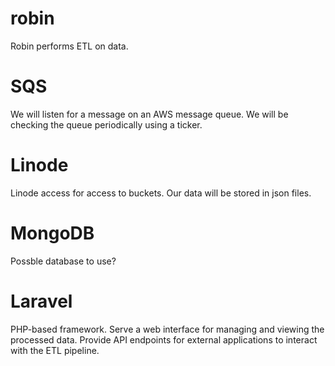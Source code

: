 # robin
Robin performs ETL on data.

# SQS
We will listen for a message on an AWS message queue. We will be checking the queue periodically using a ticker.

# Linode 
Linode access for access to buckets. Our data will be stored in json files.

# MongoDB
Possble database to use?

# Laravel
PHP-based framework. Serve a web interface for managing and viewing the processed data. Provide API endpoints for external applications to interact with the ETL pipeline.
